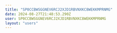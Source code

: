 ```yaml
---
title: "SP0CCBWSGGNEV6RCJ2XJD1RBVNXKC8WEKKMPRNMG"
date: 2024-08-27T21:48:53.290Z
user: SP0CCBWSGGNEV6RCJ2XJD1RBVNXKC8WEKKMPRNMG
layout: "users"
---
```

    